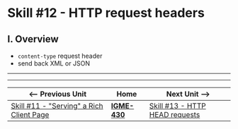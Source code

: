 # Skill #12 - HTTP request headers


## I. Overview 

- `content-type` request header
- send back XML or JSON


<hr><hr>

| <-- Previous Unit | Home | Next Unit -->
| --- | --- | --- 
|   [Skill #11 - "Serving" a Rich Client Page](11-serving-rich-client-and-ajax.md) |  [**IGME-430**](../) | [Skill #13 - HTTP HEAD requests](13-http-head-requests.md)

